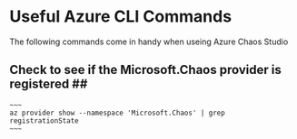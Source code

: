 # Useful Azure CLI Commands
The following commands come in handy when useing Azure Chaos Studio

## Check to see if the Microsoft.Chaos provider is registered ## <br>
    ~~~
    az provider show --namespace 'Microsoft.Chaos' | grep registrationState
    ~~~
    
    

